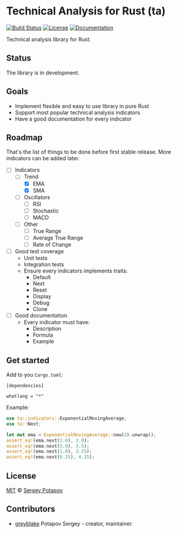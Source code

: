 # Technical Analysis for Rust (ta)

[![Build Status](https://travis-ci.org/greyblake/ta-rs.svg?branch=master)](https://travis-ci.org/greyblake/ta-rs)
[![License](https://img.shields.io/badge/license-MIT-blue.svg)](https://raw.githubusercontent.com/greyblake/ta-rs/master/LICENSE)
[![Documentation](https://docs.rs/ta/badge.svg)](https://docs.rs/ta)

Technical analysis library for Rust.

## Status

The library is in development.

## Goals
* Implement flexible and easy to use library in pure Rust
* Support most popular technical analysis indicators
* Have a good documentation for every indicator


## Roadmap

That's the list of things to be done before first stable release.
More indicators can be added later.

* [ ] Indicators
  * [ ] Trend
    * [x] EMA
    * [x] SMA
  * [ ] Oscillators
    * [ ] RSI
    * [ ] Stochastic
    * [ ] MACD
  * [ ] Other
    * [ ] True Range
    * [ ] Average True Range
    * [ ] Rate of Change
* [ ] Good test coverage
  * Unit tests
  * Integration tests
  * Ensure every indicators implements traits:
    * Default
    * Next<T>
    * Reset
    * Display
    * Debug
    * Clone
* [ ] Good documentation
  * Every indicator must have:
    * Description
    * Formula
    * Example


## Get started

Add to you `Cargo.toml`:
```
[dependencies]

whatlang = "*"
```

Example:

```rust
use ta::indicators::ExponentialMovingAverage;
use ta::Next;

let mut ema = ExponentialMovingAverage::new(3).unwrap();
assert_eq!(ema.next(2.0), 2.0);
assert_eq!(ema.next(5.0), 3.5);
assert_eq!(ema.next(1.0), 2.25);
assert_eq!(ema.next(6.25), 4.25);
```

## License

[MIT](https://github.com/greyblake/ta-rs/blob/master/LICENSE) © [Sergey Potapov](http://greyblake.com/)


## Contributors

- [greyblake](https://github.com/greyblake) Potapov Sergey - creator, maintainer.
